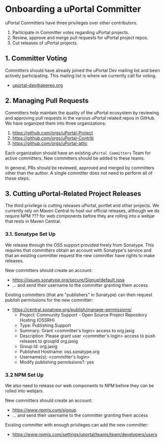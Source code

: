 # Onboarding a uPortal Committer

uPortal Committers have three privileges over other contributors.

1. Participate in Committer votes regarding uPortal projects.
2. Review, approve and merge pull requests for uPortal project repos.
3. Cut releases of uPortal projects.

## 1. Committer Voting

Committers should have already joined the uPortal Dev mailing list and been actively
participating. This mailing list is where we currently call for voting.

- uportal-dev@apereo.org

## 2. Managing Pull Requests

Committers help maintain the quality of the uPortal ecosystem by reviewing and approving
pull requests in the various uPortal related repos in GitHub. We have organized them into
three organizations:

1. https://github.com/orgs/uPortal-Project
2. https://github.com/orgs/uPortal-Contrib
3. https://github.com/orgs/uPortal-attic

Each organization should have an existing `uPortal Committers` Team for active
committers. New committers should be added to these teams.

In general, PRs should be reviewed, approved and merged by committers other than the
author. A single committer does not need to perform all of these steps.

## 3. Cutting uPortal-Related Project Releases
The third privilege is cutting releases uPortal, portlet and other projects. We currently
rely on Maven Central to host our official releases, although we do require NPM ???
for web components before they are rolling into a webjar that rests in Maven Central.

### 3.1. Sonatype Set Up
We release through the OSS support provided freely from Sonatype. This requires
that committers obtain an account with Sonatype's service and that an existing committer
request the new committer have rights to make releases.

New committers should create an account:
- https://issues.sonatype.org/secure/Signup!default.jspa
- ... and send their username to the committer granting them access

Existing committers (that are "publishers" in Sonatype) can then request publish
permissions for the new committer:
- https://central.sonatype.org/publish/manage-permissions/
    - Project: Community Support - Open Source Project Repository Hosting (OSSRH)
    - Type: Publishing Support
    - Summary: Grant <committer's login> access to org.jasig
    - Description: Please grant user <committer's login> access to push releases to groupId org.jasig
    - Group Id: org.jasig
    - Published Hostname: oss.sonatype.org
    - Username(s): <committer's login>
    - Modify publishing permissions?: yes

### 3.2 NPM Set Up
We also need to release our web components to NPM before they can be rolled into
webjars.

New committers should create an account:
- https://www.npmjs.com/signup
- ... and send their username to the committer granting them access

Existing committer with enough privileges can add the new committer:
- https://www.npmjs.com/settings/uportal/teams/team/developers/users

